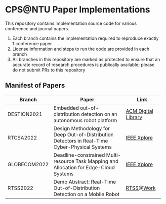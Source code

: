 # CPS@NTU Paper Implementations
This repository contains implementation source code for various conference and journal papers.

1. Each branch contains the implementation required to reproduce exactly 1 conference paper
2. License information and steps to run the code are provided in each branch
3. All branches in this repository are marked as protected to ensure that an accurate record of research procedures is publically available; please do not submit PRs to this repository

## Manifest of Papers
| Branch | Paper | Link |
|--------|-------|-----|
| DESTION2021 | Embedded out-of-distribution detection on an autonomous robot platform | [ACM Digital Library](https://dl.acm.org/doi/abs/10.1145/3445034.3460509) |
| RTCSA2022 | Design Methodology for Deep Out-of-Distribution Detectors in Real-Time Cyber-Physical Systems | [IEEE Xplore](https://ieeexplore.ieee.org/document/9904799) |
|GLOBECOM2022|Deadline-constrained Multi-resource Task Mapping and Allocation for Edge-Cloud Systems|[IEEE Xplore](https://ieeexplore.ieee.org/abstract/document/10001137)|
| RTSS2022 | Demo Abstract: Real-Time Out-of-Distribution Detection on a Mobile Robot | [RTSS@Work](http://2022.rtss.org/wp-content/uploads/2022/12/RTSSatWork2022.pdf) |

